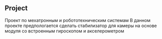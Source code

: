 ## Project
Проект по мехатронным и робототехническим системам
В данном проекте предпологается сделать стабилизатор для 
камеры на основе модуля со встроенным гироскопом и акселерометром
